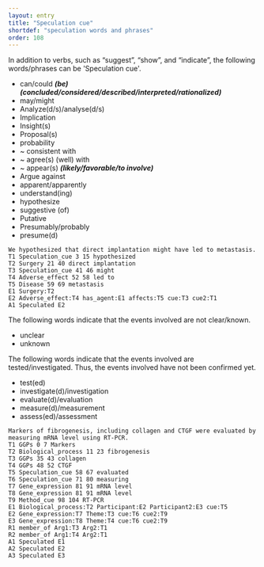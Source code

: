 ```yaml
---
layout: entry
title: "Speculation cue"
shortdef: "speculation words and phrases"
order: 108
---
```


In addition to verbs, such as “suggest”, “show”, and “indicate”, the following words/phrases can be 'Speculation cue'.

- can/could ***(be) (concluded/considered/described/interpreted/rationalized)***
- may/might
- Analyze(d/s)/analyse(d/s)
- Implication   
- Insight(s)
- Proposal(s)
- probability
- ~ consistent with
- ~ agree(s) (well) with
- ~ appear(s) ***(likely/favorable/to involve)***
- Argue against
- apparent/apparently
- understand(ing)
- hypothesize
- suggestive (of)
- Putative
- Presumably/probably
- presume(d)

~~~ ann
We hypothesized that direct implantation might have led to metastasis.
T1 Speculation_cue 3 15 hypothesized
T2 Surgery 21 40 direct implantation
T3 Speculation_cue 41 46 might
T4 Adverse_effect 52 58 led to
T5 Disease 59 69 metastasis
E1 Surgery:T2 
E2 Adverse_effect:T4 has_agent:E1 affects:T5 cue:T3 cue2:T1 
A1 Speculated E2
~~~

The following words indicate that the events involved are not clear/known.
- unclear
- unknown

The following words indicate that the events involved are tested/investigated. Thus, the events involved have not been confirmed yet.
- test(ed)
- investigate(d)/investigation
- evaluate(d)/evaluation
- measure(d)/measurement
- assess(ed)/assessment

~~~ ann
Markers of fibrogenesis, including collagen and CTGF were evaluated by measuring mRNA level using RT-PCR.
T1 GGPs 0 7 Markers
T2 Biological_process 11 23 fibrogenesis
T3 GGPs 35 43 collagen
T4 GGPs 48 52 CTGF
T5 Speculation_cue 58 67 evaluated
T6 Speculation_cue 71 80 measuring
T7 Gene_expression 81 91 mRNA level
T8 Gene_expression 81 91 mRNA level
T9 Method_cue 98 104 RT-PCR
E1 Biological_process:T2 Participant:E2 Participant2:E3 cue:T5
E2 Gene_expression:T7 Theme:T3 cue:T6 cue2:T9
E3 Gene_expression:T8 Theme:T4 cue:T6 cue2:T9
R1 member_of Arg1:T3 Arg2:T1
R2 member_of Arg1:T4 Arg2:T1
A1 Speculated E1
A2 Speculated E2
A3 Speculated E3
~~~

<!--details-->
